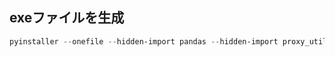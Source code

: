 ## exeファイルを生成
```powershell
pyinstaller --onefile --hidden-import pandas --hidden-import proxy_utils --hidden-import proxy_utils --add-data "config.json;." --add-data "勤怠データ.xlsx;." KimaiAutoInput.py
```